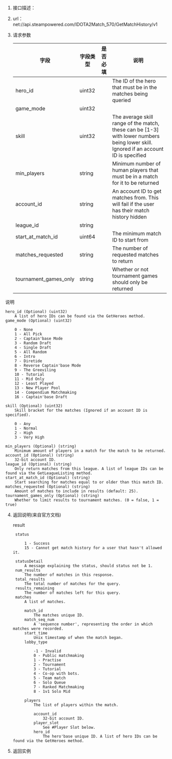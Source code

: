 ##
1.  接口描述：

2. url： net://api.steampowered.com/IDOTA2Match_570/GetMatchHistory/v1

3. 请求参数

    | 字段         | 字段类型 | 是否必填 | 说明   |
    | ---------- | ---- | ---- | ---- |
 	|hero_id  | uint32 |  | The ID of the hero that must be in the matches being queried |
	|game_mode  |uint32  |  |  |
	| skill | uint32 |  | The average skill range of the match, these can be [1-3] with lower numbers being lower skill. Ignored if an account ID is specified |
	| min_players | string |  | Minimum number of human players that must be in a match for it to be returned |
	| account_id | string |  | An account ID to get matches from. This will fail if the user has their match history hidden |
	|league_id  | string |  |  |
	| start_at_match_id | uint64 |  | The minimum match ID to start from |
	| matches_requested | string |  | The number of requested matches to return |
	| tournament_games_only | string |  | Whether or not tournament games should only be returned |

说明

	hero_id (Optional) (uint32)
	    A list of hero IDs can be found via the GetHeroes method.
	game_mode (Optional) (uint32)
	
	    0 - None
	    1 - All Pick
	    2 - Captain'base Mode
	    3 - Random Draft
	    4 - Single Draft
	    5 - All Random
	    6 - Intro
	    7 - Diretide
	    8 - Reverse Captain'base Mode
	    9 - The Greeviling
	    10 - Tutorial
	    11 - Mid Only
	    12 - Least Played
	    13 - New Player Pool
	    14 - Compendium Matchmaking
	    16 - Captain'base Draft
	
	skill (Optional) (uint32)
	    Skill bracket for the matches (Ignored if an account ID is specified).
	
	    0 - Any
	    1 - Normal
	    2 - High
	    3 - Very High
	
	min_players (Optional) (string)
	    Minimum amount of players in a match for the match to be returned.
	account_id (Optional) (string)
	    32-bit account ID.
	league_id (Optional) (string)
	    Only return matches from this league. A list of league IDs can be found via the GetLeagueListing method.
	start_at_match_id (Optional) (string)
	    Start searching for matches equal to or older than this match ID.
	matches_requested (Optional) (string)
	    Amount of matches to include in results (default: 25).
	tournament_games_only (Optional) (string)
	    Whether to limit results to tournament matches. (0 = false, 1 = true)

4. 返回说明(来自官方文档)


	result
	
	    status
	
	        1 - Success
	        15 - Cannot get match history for a user that hasn't allowed it.
	
	    statusDetail
	        A message explaining the status, should status not be 1.
	    num_results
	        The number of matches in this response.
	    total_results
	        The total number of matches for the query.
	    results_remaining
	        The number of matches left for this query.
	    matches
	        A list of matches.
	
	        match_id
	            The matches unique ID.
	        match_seq_num
	            A 'sequence number', representing the order in which matches were recorded.
	        start_time
	            Unix timestamp of when the match began.
	        lobby_type
	
	            -1 - Invalid
	            0 - Public matchmaking
	            1 - Practise
	            2 - Tournament
	            3 - Tutorial
	            4 - Co-op with bots.
	            5 - Team match
	            6 - Solo Queue
	            7 - Ranked Matchmaking
	            8 - 1v1 Solo Mid
	
	        players
	            The list of players within the match.
	
	            account_id
	                32-bit account ID.
	            player_slot
	                See #Player Slot below.
	            hero_id
	                The hero'base unique ID. A list of hero IDs can be found via the GetHeroes method.


5. 返回实例
